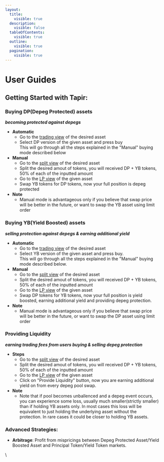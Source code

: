 ```yaml
---
layout:
  title:
    visible: true
  description:
    visible: false
  tableOfContents:
    visible: true
  outline:
    visible: true
  pagination:
    visible: true
---
```


# User Guides

## Getting Started with Tapir:

### **Buying DP(Depeg Protected) assets**

_**becoming protected against depegs**_

* **Automatic**
  * Go to the [trading view](https://tapir-money-5a87r.ondigitalocean.app/) of the desired asset
  * Select DP version of the given asset and press buy \
    This will go through all the steps explained in the "Manual" buying mode described below
* **Manual**
  * Go to the [split view](https://tapir-money-5a87r.ondigitalocean.app/) of the desired asset
  * Split the desired amout of tokens, you will received DP + YB tokens, 50% of each of the  inputted amount
  * Go to the [LP view](https://tapir-money-5a87r.ondigitalocean.app/) of the given asset
  * Swap YB tokens for DP tokens, now your full position is depeg protected
* **Note**
  * Manual mode is advantageous only if you believe that swap price will be better in the future, or want to swap the YB asset using limit order &#x20;



### **Buying YB(Yield Boosted) assets**

_**selling protection against depegs & earning additional yield**_

* **Automatic**
  * Go to the [trading view](https://tapir-money-5a87r.ondigitalocean.app/) of the desired asset
  * Select YB version of the given asset and press buy. \
    This will go through all the steps explained in the "Manual" buying mode described below.
* **Manual**
  * Go to the [split view](https://tapir-money-5a87r.ondigitalocean.app/) of the desired asset
  * Split the desired amout of tokens, you will received DP + YB tokens, 50% of each of the inputted amount
  * Go to the [LP view](https://tapir-money-5a87r.ondigitalocean.app/) of the given asset
  * Swap DP tokens for YB tokens, now your full position is yield boosted, earning additional yield and providing depeg protection.
* **Note**
  * Manual mode is advantageous only if you believe that swap price will be better in the future, or want to swap the DP  asset using limit order &#x20;



### **Providing Liquidity**

_**earning trading fees from users buying & selling depeg protection**_

* **Steps**
  * Go to the [split view](https://tapir-money-5a87r.ondigitalocean.app/) of the desired asset
  * Split the desired amout of tokens, you will received DP + YB tokens, 50% of each of the inputted amount
  * Go to the [LP view](https://tapir-money-5a87r.ondigitalocean.app/) of the given asset
  * Click on "Provide Liquidity" button, now you are earning additional yield on from every depeg pool swap.&#x20;
* **Note**
  * Note that if pool becomes unballenced and a depeg event occurs, you can experience some loss, usually much smaller(strictly smaller) than if holding YB assets only. In most cases this loss will be equivalent to just holding the underlying asset without the protection. In rare cases it could be closer to holding YB assets.&#x20;



### Advanced Strategies:

* **Arbitrage**: Profit from mispricings between Depeg Protected Asset/Yield Boosted Asset and Principal Token/Yield Token markets.

\
